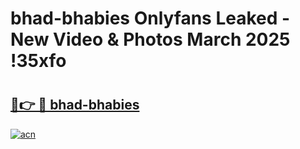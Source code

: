 # bhad-bhabies Onlyfans Leaked - New Video & Photos March 2025 !35xfo

# <h2><a href="https://r0iyx7.iuczelnia.edu.pl?title=bhad-bhabies&ref=35xfo">🔗👉 🔴 bhad-bhabies</a></h2>

[![acn](https://github.com/user-attachments/assets/0f9c940e-d8b0-45ae-aac7-cd30a18b3e1c)](https://r0iyx7.iuczelnia.edu.pl?title=bhad-bhabies&ref=35xfo)

